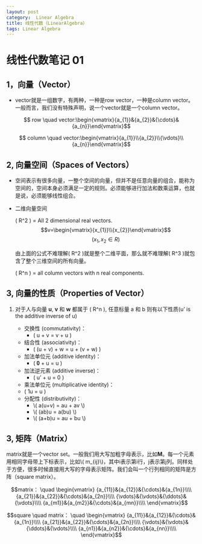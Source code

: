 ```yaml
---
layout: post
category:  Linear Algebra
title: 线性代数（LinearAlgebra）
tags: Linear Algebra
---
```

<script type="text/javascript" src="http://cdn.mathjax.org/mathjax/latest/MathJax.js?config=default"></script>

# **线性代数笔记 01** #

## 1，向量（Vector）

- vector就是一组数字，有两种，一种是row vector，一种是column vector。一般而言，我们没有特殊声明，说一个vector就是一个column vector。

$$ row \quad vector:\begin{vmatrix}{a_{1}}&{a_{2}}&{\cdots}&{a_{n}}\end{vmatrix}$$

$$ column \quad vector:\begin{vmatrix}{a_{1}}\\{a_{2}}\\{\vdots}\\{a_{n}}\end{vmatrix}$$

## 2, 向量空间（Spaces of Vectors）

- 空间表示有很多向量，一整个空间的向量，但并不是任意向量的组合，能称为空间的，空间本身必须满足一定的规则。必须能够进行加法和数乘运算，也就是说，必须能够线性组合。

- 二维向量空间

    \( R^2 \) = All 2 dimensional real vectors.
    $$v=\begin{vmatrix}{x_{1}}\\{x_{2}}\end{vmatrix}$$
    $$ (x_1 , x_2\in R) $$

    由上面的公式不难理解\( R^2 \)就是整个二维平面，那么就不难理解\( R^3 \)就包含了整个三维空间的所有向量。

    \( R^n \) = all column vectors with n real components.

## 3, 向量的性质（Properties of Vector）

1. 对于人与向量 **u**, **v** 和 **w** 都属于 \( R^n \), 任意标量 a
和 b 则有以下性质(u’ is the additive inverse of u)

    - 交换性 (commutativity)：
        + \( u + v = v + u \)
    - 结合性 (associativity)：
        + \( (u + v) + w = u + (v + w) \)
    - 加法单位元 (additive identity)：
        + \( 𝟎 + u = u \)
    - 加法逆元素 (additive inverse)：
        + \( u’ + u = 0 \)
    - 乘法单位元 (multiplicative identity)：
     + \( 1u = u \)
    - 分配性 (distributivity)：
        + \\( a(u+v) = au + av \\)
        + \\( (ab)u = a(bu) \\)
        + \\( (a+b)u = au + bu \\)

## 3, 矩阵（Matrix）

matrix就是一个vector set。一般我们用大写加粗字母表示，比如**M**。每一个元素用相同字母带上下标表示，比如\\( m_{ij}\\)，其中i表示第i行，j表示第j列。同样处于方便，很多时候直接用大写的字母表示矩阵。我们会叫一个行列相同的矩阵是方阵（square matrix）。



$$matrix： \quad \begin{vmatrix}
{a_{11}}&{a_{12}}&{\cdots}&{a_{1n}}\\\\
{a_{21}}&{a_{22}}&{\cdots}&{a_{2n}}\\\\
{\vdots}&{\vdots}&{\ddots}&{\vdots}\\\\
{a_{m1}}&{a_{m2}}&{\cdots}&{a_{mn}}\\\\
\end{vmatrix}$$

$$square \quad matrix： \quad \begin{vmatrix}
{a_{11}}&{a_{12}}&{\cdots}&{a_{1n}}\\\\
{a_{21}}&{a_{22}}&{\cdots}&{a_{2n}}\\\\
{\vdots}&{\vdots}&{\ddots}&{\vdots}\\\\
{a_{n1}}&{a_{n2}}&{\cdots}&{a_{nn}}\\\\
\end{vmatrix}$$

